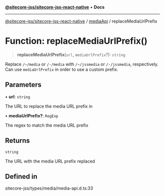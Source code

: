 [**@sitecore-jss/sitecore-jss-react-native**](../../../README.md) • **Docs**

***

[@sitecore-jss/sitecore-jss-react-native](../../../README.md) / [mediaApi](../README.md) / replaceMediaUrlPrefix

# Function: replaceMediaUrlPrefix()

> **replaceMediaUrlPrefix**(`url`, `mediaUrlPrefix`?): `string`

Replace `/~/media` or `/-/media` with `/~/jssmedia` or `/-/jssmedia`, respectively.
Can use `mediaUrlPrefix` in order to use a custom prefix.

## Parameters

• **url**: `string`

The URL to replace the media URL prefix in

• **mediaUrlPrefix?**: `RegExp`

The regex to match the media URL prefix

## Returns

`string`

The URL with the media URL prefix replaced

## Defined in

sitecore-jss/types/media/media-api.d.ts:33

